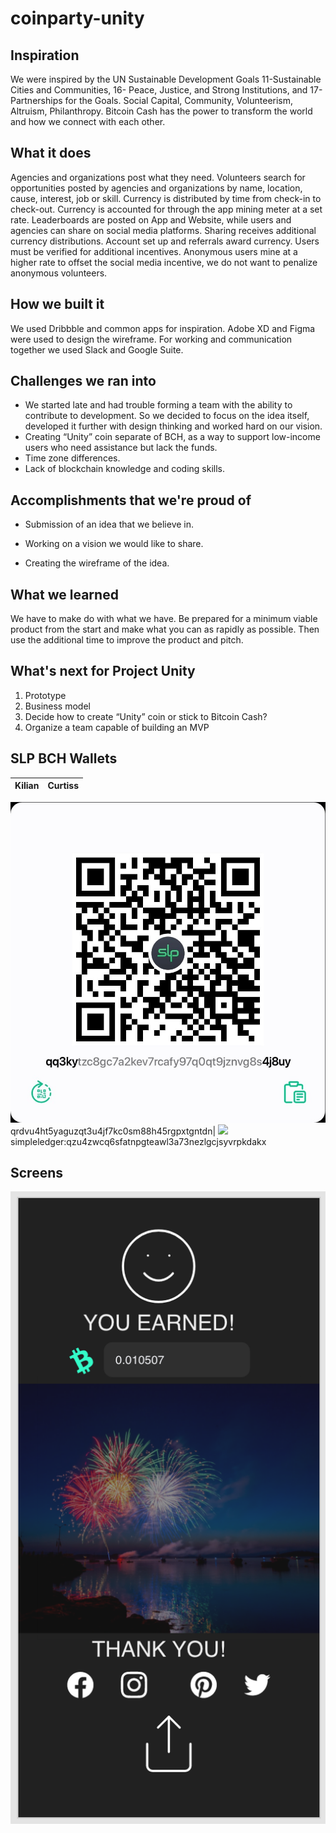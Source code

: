 # coinparty-unity


## Inspiration

We were inspired by the UN Sustainable Development Goals 11-Sustainable Cities and Communities, 16- Peace, Justice, and Strong Institutions, and 17- Partnerships for the Goals. Social Capital, Community, Volunteerism, Altruism, Philanthropy. Bitcoin Cash has the power to transform the world and how we connect with each other.


## What it does

Agencies and organizations post what they need. Volunteers search for opportunities posted by agencies and organizations by name, location, cause, interest, job or skill. Currency is distributed by time from check-in to check-out. Currency is accounted for through the app mining meter at a set rate. Leaderboards are posted on App and Website, while users and agencies can share on social media platforms. Sharing receives additional currency distributions. Account set up and referrals award currency. Users must be verified for additional incentives. Anonymous users mine at a higher rate to offset the social media incentive, we do not want to penalize anonymous volunteers.

## How we built it

We used Dribbble and common apps for inspiration.
Adobe XD and Figma  were used to design the wireframe.
For working and communication together we used Slack and Google Suite.

## Challenges we ran into

- We started late and had trouble forming a team with the ability to contribute to development. So we decided to focus on the idea itself, developed it further with design thinking and worked hard on our vision. 
- Creating “Unity” coin separate of BCH, as a way to support low-income users who need assistance but lack the funds. 
- Time zone differences.
- Lack of blockchain knowledge and coding skills.

## Accomplishments that we're proud of

- Submission of an idea that we believe in.

- Working on a vision we would like to share. 

- Creating the wireframe of the idea.

## What we learned

We have to make do with what we have. Be prepared for a minimum viable product from the start and make what you can as rapidly as possible. Then use the additional time to improve the product and pitch.

## What's next for Project Unity

1. Prototype
2. Business model
3. Decide how to create “Unity” coin or stick to Bitcoin Cash?
4. Organize a team capable of building an MVP

## SLP BCH Wallets


Kilian              |  Curtiss
:-------------------------:|:-------------------------:
![](https://github.com/Basler182/coinparty-unity/blob/main/wallet/slp_kilian.jpg) 
qrdvu4ht5yaguzqt3u4jf7kc0sm88h45rgpxtgntdn|  ![](https://github.com/Basler182/coinparty-unity/blob/main/wallet/slp_curtis.pngg)
simpleledger:qzu4zwcq6sfatnpgteawl3a73nezlgcjsyvrpkdakx

## Screens

![](https://github.com/Basler182/coinparty-unity/blob/main/finished.png)
